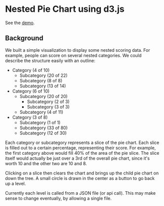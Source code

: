 # Nested Pie Chart using d3.js

See the [demo](http://aashe.github.io/d3-nested-pie-chart).

## Background

We built a simple visualization to display some nested scoring data. For
example, people can score on several nested categories. We could describe the
structure easily with an outline:

  - Category (4 of 10)
    - Subcategory (20 of 22)
    - Subcategory (8 of 8)
    - Subcategory (13 of 14)
  - Category (6 of 10)
    - Subcategory (20 of 20)
      - Subcategory (2 of 3)
      - Subcategory (3 of 3)
    - Subcategory (4 of 11)
  - Category (3 of 8)
    - Subcategory (1 of 1)
    - Subcategory (33 of 80)
    - Subcategory (12 of 30)

Each category or subcategory represents a slice of the pie chart. Each slice is
filled out to a certain percentage, representing their score. For example, the
first category above would fill 40% of the area of the pie slice. The slice
itself would actually be just over a 3rd of the overall pie chart, since it's
worth 10 and the other two are 10 and 8.

Clicking on a slice then clears the chart and brings up the child pie chart on
down the tree. A small circle is drawn in the center as a button to go back up
a level.

Currently each level is called from a JSON file (or api call). This may make
sense to change eventually, by allowing a single file.
